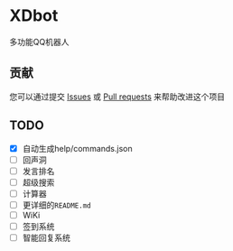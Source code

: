 # XDbot

多功能QQ机器人

## 贡献

您可以通过提交 [Issues](https://github.com/This-is-XiaoDeng/XDbot/issues) 或 [Pull requests](https://github.com/This-is-XiaoDeng/XDbot/pulls) 来帮助改进这个项目

## TODO

- [x] 自动生成help/commands.json
- [ ] 回声洞
- [ ] 发言排名
- [ ] 超级搜索
- [ ] 计算器
- [ ] 更详细的`README.md`
- [ ] WiKi
- [ ] 签到系统
- [ ] 智能回复系统
